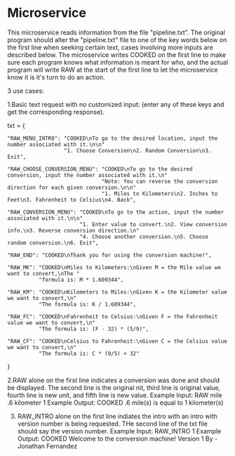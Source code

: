 # Microservice
This microservice reads information from the file "pipeline.txt". The original program should alter the "pipeline.txt" file to one of the key words below
on the first line when seeking certain text, cases involving more inputs are described below. The microservice writes COOKED on the first line to make sure
each program knows what information is meant for who, and the actual program will write RAW at the start of the first line to let the microservice know it
is it's turn to do an action.


3 use cases:

1.Basic text request with no customized input: (enter any of these keys and get the corresponding response).

txt = {
    
    "RAW_MENU_INTRO": "COOKED\nTo go to the desired location, input the number associated with it.\n\n"
                      "1. Choose Conversion\n2. Random Conversion\n3. Exit",
                      
    "RAW_CHOOSE_CONVERSION_MENU": "COOKED\nTo go to the desired conversion, input the number associated with it.\n"
                                  "Note: You can reverse the conversion direction for each given conversion.\n\n"
                                  "1. Miles to Kilometers\n2. Inches to Feet\n3. Fahrenheit to Celsius\n4. Back",
                                  
    "RAW_CONVERSION_MENU": "COOKED\nTo go to the action, input the number associated with it.\n\n"
                           "1. Enter value to convert.\n2. View conversion info.\n3. Reverse conversion direction.\n"
                           "4. Choose another conversion.\n5. Choose random conversion.\n6. Exit",
                           
    "RAW_END": "COOKED\nThank you for using the conversion machine!",
    
    "RAW_MK": "COOKED\nMiles to Kilometers:\nGiven M = the Mile value we want to convert,\nThe "
              "formula is: M * 1.609344",
              
    "RAW_KM": "COOKED\nKilometers to Miles:\nGiven K = the Kilometer value we want to convert,\n"
              "The formula is: K / 1.609344",
              
    "RAW_FC": "COOKED\nFahrenheit to Celsius:\nGiven F = the Fahrenheit value we want to convert,\n"
              "The formula is: (F - 32) * (5/9)",
              
    "RAW_CF": "COOKED\nCelsius to Fahrenheit:\nGiven C = the Celsius value we want to convert,\n"
              "The formula is: C * (9/5) + 32"
}


2.RAW alone on the first line indicates a conversion was done and should be displayed. The second line is the original nit, third line is original value,
fourth line is new unit, and fifth line is new value.
Example Input:
  RAW
  mile
  .6
  kilometer
  1
 Example Output:
  COOKED
  .6 mile(s) is equal to 1 kilometer(s)
  
3. RAW_INTRO alone on the first line indiates the intro with an intro with version number is being requested. THe second line of the txt file should say the
version number.
Example Input:
  RAW_INTRO
  1
Example Output:
  COOKED
  Welcome to the conversion machine!
  Version 1
  By - Jonathan Fernandez
 
  
